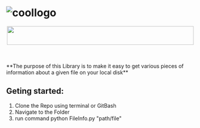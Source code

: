 # ![coollogo](https://user-images.githubusercontent.com/8709806/33443694-32914d46-d5c6-11e7-8fde-4537f1c9cafe.png)

<p align="center">
  <img width="500" height="50" src="https://user-images.githubusercontent.com/8709806/33444205-a3a22f72-d5c7-11e7-91d4-02522b6a6a96.JPG">
</p>
<br/>
<br/>
**The purpose of this Library is to make it easy to get various pieces of information about a given file on  your local disk**

## Geting started:
1. Clone the Repo using terminal or GitBash
2. Navigate to the Folder
3. run command python FileInfo.py "path/file" 
